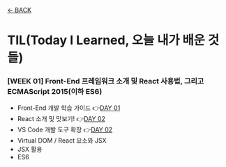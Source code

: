 [← BACK](../README.md)

# TIL(Today I Learned, 오늘 내가 배운 것들)

### [WEEK 01] Front-End 프레임워크 소개 및 React 사용법, 그리고 ECMAScript 2015(이하 ES6) 
+ Front-End 개발 학습 가이드 👉[DAY 01](./D01.md)
+ React 소개 및 맛보기! 👉[DAY 02](./D02.md)
+ VS Code 개발 도구 확장 👉[DAY 02](./D02.md)
+ Virtual DOM / React 요소와 JSX
+ JSX 활용
+ ES6

